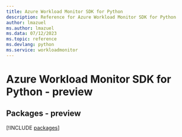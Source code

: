 ```yaml
---
title: Azure Workload Monitor SDK for Python
description: Reference for Azure Workload Monitor SDK for Python
author: lmazuel
ms.author: lmazuel
ms.data: 07/12/2023
ms.topic: reference
ms.devlang: python
ms.service: workloadmonitor
---
```

# Azure Workload Monitor SDK for Python - preview
## Packages - preview
[!INCLUDE [packages](workload-monitor-index.md)]